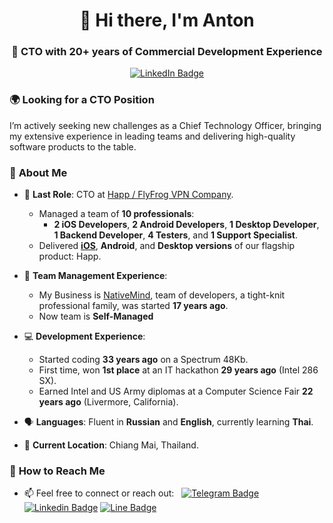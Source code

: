 <div id="header" align="center">
  <h1>👋 Hi there, I'm Anton</h1>
  <h3>🚀 CTO with 20+ years of Commercial Development Experience</h3>
  <p align="center">
  <a href="https://www.linkedin.com/in/anton-dodonov"><img src="https://img.shields.io/badge/LinkedIn-blue?style=for-the-badge&logo=linkedin&logoColor=white" alt="LinkedIn Badge"></a>
  </p>
</div>

### 🌍 **Looking for a CTO Position**
I’m actively seeking new challenges as a Chief Technology Officer, bringing my extensive experience in leading teams and delivering high-quality software products to the table.

### 🌟 **About Me**
- 📌 **Last Role**: CTO at [Happ / FlyFrog VPN Company](https://happ.su/).  
  - Managed a team of **10 professionals**:
    - **2 iOS Developers**, **2 Android Developers**, **1 Desktop Developer**, **1 Backend Developer**, **4 Testers**, and **1 Support Specialist**.
  - Delivered [**iOS**](https://apps.apple.com/vn/app/happ-proxy-utility/id6504287215), **Android**, and **Desktop versions** of our flagship product: Happ.

- 👥 **Team Management Experience**:
  -  My Business is [NativeMind](https://github.com/NativeMindNet), team of developers, a tight-knit professional family, was started **17 years ago**.
    - Now team is **Self-Managed** 
 
- 💻 **Development Experience**:  
  - Started coding **33 years ago** on a Spectrum 48Kb.  
  - First time, won **1st place** at an IT hackathon **29 years ago** (Intel 286 SX).  
  - Earned Intel and US Army diplomas at a Computer Science Fair **22 years ago** (Livermore, California).  

- 🗣️ **Languages**: Fluent in **Russian** and **English**, currently learning **Thai**.  
- 📍 **Current Location**: Chiang Mai, Thailand.

### 💬 **How to Reach Me**
- 📫 Feel free to connect or reach out: &nbsp; [![Telegram Badge](https://img.shields.io/badge/-anton__ananta__shakti-blue?style=flat&logo=Telegram&logoColor=white)](https://t.me/anton_ananta_shakti) [![Linkedin Badge](https://img.shields.io/badge/-anton--dodonov-blue?style=flat&logo=Linkedin&logoColor=white)](https://www.linkedin.com/in/anton-dodonov) [![Line Badge](https://img.shields.io/badge/-anantashakti-00C300?style=flat&logo=LINE&logoColor=white)](https://line.me/ti/p/~anantashakti)
